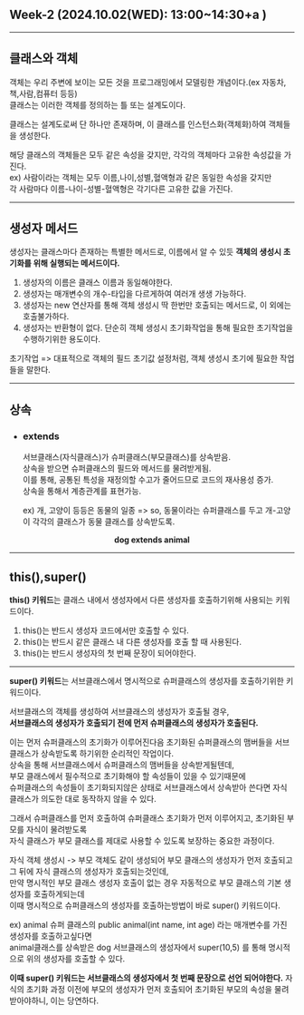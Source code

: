 ## Week-2 (2024.10.02(WED): 13:00~14:30+a )
<hr>

## 클래스와 객체

객체는 우리 주변에 보이는 모든 것을 프로그래밍에서 모델링한 개념이다.(ex 자동차,책,사람,컴퓨터 등등)  
클래스는 이러한 객체를 정의하는 틀 또는 설계도이다.  

클래스는 설계도로써 단 하나만 존재하며, 이 클래스를 인스턴스화(객체화)하여 객체들을 생성한다. 

해당 클래스의 객체들은 모두 같은 속성을 갖지만, 각각의 객체마다 고유한 속성값을 가진다.   
ex) 사람이라는 객체는 모두 이름,나이,성별,혈액형과 같은 동일한 속성을 갖지만    
    각 사람마다 이름-나이-성별-혈액형은 각기다른 고유한 값을 가진다.   

<hr>

## 생성자 메서드

생성자는 클래스마다 존재하는 특별한 메서드로, 이름에서 알 수 있듯 **객체의 생성시 초기화를 위해 실행되는 메서드이다.**  

1. 생성자의 이름은 클래스 이름과 동일해야한다.
2. 생성자는 매개변수의 개수-타입을 다르게하여 여러개 생생 가능하다.
3. 생성자는 new 연산자를 통해 객체 생성시 딱 한번만 호출되는 메서드로, 이 외에는 호출불가하다.
4. 생성자는 반환형이 없다. 단순히 객체 생성시 초기화작업을 통해 필요한 초기작업을 수행하기위한 용도이다.  


초기작업 => 대표적으로 객체의 필드 초기값 설정처럼, 객체 생성시 초기에 필요한 작업들을 말한다. 


<hr>

## 상속

- ### extends

  서브클래스(자식클래스)가 슈퍼클래스(부모클래스)를 상속받음.  
  상속을 받으면 슈퍼클래스의 필드와 메서드를 물려받게됨.   
  이를 통해, 공통된 특성을 재정의할 수고가 줄어드므로 코드의 재사용성 증가.  
  상속을 통해서 계층관계를 표현가능.  

  ex) 
  개, 고양이 등등은 동물의 일종 => so, 동물이라는 슈퍼클래스를 두고 개-고양이 각각의 클래스가 동물 클래스를 상속받도록.
  

**<div align="center">dog extends animal</div>**


<hr>


## this(),super()

**this() 키워드**는 클래스 내에서 생성자에서 다른 생성자를 호출하기위해 사용되는 키워드이다.

1. this()는 반드시 생성자 코드에서만 호출할 수 있다.
2. this()는 반드시 같은 클래스 내 다른 생성자를 호출 할 때 사용된다.
3. this()는 반드시 생성자의 첫 번째 문장이 되어야한다.  

<hr>

**super() 키워드**는 서브클래스에서 명시적으로 슈퍼클래스의 생성자를 호출하기위한 키워드이다.  

서브클래스의 객체를 생성하여 서브클래스의 생성자가 호출될 경우,  
**서브클래스의 생성자가 호출되기 전에 먼저 슈퍼클래스의 생성자가 호출된다.**  

이는 먼저 슈퍼클래스의 초기화가 이루어진다음 초기화된 슈퍼클래스의 맴버들을 서브클래스가 상속받도록 하기위한 순리적인 작업이다.    
상속을 통해 서브클래스에서 슈퍼클래스의 맴버들을 상속받게될텐데,  
부모 클래스에서 필수적으로 초기화해야 할 속성들이 있을 수 있기때문에      
슈퍼클래스의 속성들이 초기화되지않은 상태로 서브클래스에서 상속받아 쓴다면 자식 클래스가 의도한 대로 동작하지 않을 수 있다.

그래서 슈퍼클래스를 먼저 호출하여 슈퍼클래스 초기화가 먼저 이루어지고, 초기화된 부모를 자식이 물려받도록    
자식 클래스가 부모 클래스를 제대로 사용할 수 있도록 보장하는 중요한 과정이다.    

자식 객체 생성시 -> 부모 객체도 같이 생성되어 부모 클래스의 생성자가 먼저 호출되고 그 뒤에 자식 클래스의 생성자가 호출되는것인데,  
만약 명시적인 부모 클래스 생성자 호출이 없는 경우 자동적으로 부모 클래스의 기본 생성자를 호출하게되는데  
이때 명시적으로 슈퍼클래스의 생성자를 호출하는방법이 바로 super() 키워드이다. 

ex) animal 슈퍼 클래스의 public animal(int name, int age) 라는 매개변수를 가진 생성자를 호출하고싶다면  
animal클래스를 상속받은 dog 서브클래스의 생성자에서 super(10,5) 를 통해 명시적으로 위의 생성자를 호출할 수 있다.

**이때 super() 키워드는 서브클래스의 생성자에서 첫 번째 문장으로 선언 되어야한다.**
자식의 초기화 과정 이전에 부모의 생성자가 먼저 호출되어 초기화된 부모의 속성을 물려받아야하니, 이는 당연하다.  


